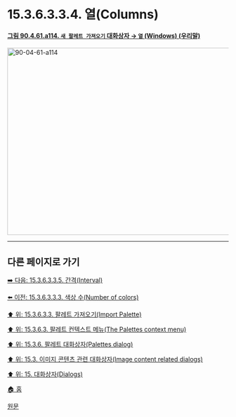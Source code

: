 # 15.3.6.3.3.4. 열(Columns)

<a id="90-04-61-a114"></a>

#### [그림 90.4.61.a114. `새 팔레트 가져오기` 대화상자 → `열` (Windows) (우리말)](./90-04-0061-import_a_new_palette.md#90-04-61-a114)
<img width="532" height="426" alt="90-04-61-a114" src="https://github.com/user-attachments/assets/a365cc70-6ee5-4a35-9ca4-e91e75675314" />

***

## 다른 페이지로 가기

[➡️ 다음: 15.3.6.3.3.5. 간격(Interval)](./15-03-06-03-03-05-interval.md)

[⬅️ 이전: 15.3.6.3.3.3. 색상 수(Number of colors)](./15-03-06-03-03-03-number_of_colors.md)

[⬆️ 위: 15.3.6.3.3. 팔레트 가져오기(Import Palette)](./15-03-06-03-03-00-import_palette.md)

[⬆️ 위: 15.3.6.3. 팔레트 컨텍스트 메뉴(The Palettes context menu)](./15-03-06-03-00-the_palettes_context_menu.md)

[⬆️ 위: 15.3.6. 팔레트 대화상자(Palettes dialog)](./15-03-06-00-palettes-dialog.md)

[⬆️ 위: 15.3. 이미지 콘텐츠 관련 대화상자(Image content related dialogs)](./15-03-00-image-content-related-dialogs.md)

[⬆️ 위: 15. 대화상자(Dialogs)](./15-00-dialogs.md)

[🏠 홈](./00-home.md)

[원문](https://docs.gimp.org/2.10/ko/gimp-palette-dialog.html#gimp-concepts-palettes-menu)
